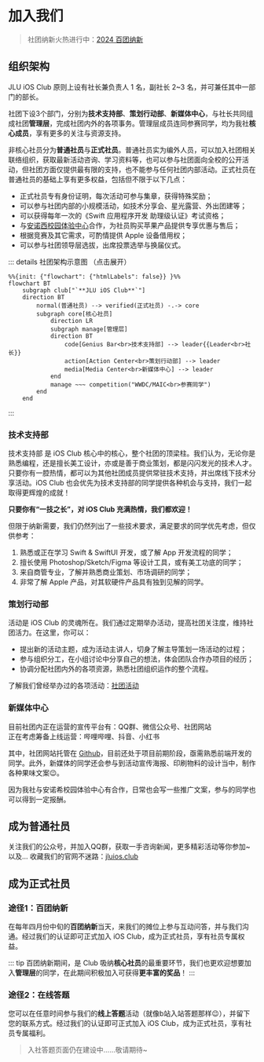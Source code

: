 <script setup>
import dualQRCode from '../components/dualQRCode.vue';
</script>

# 加入我们

> 社团纳新火热进行中：[2024 百团纳新](/activities/240414-club-recruitment/)

## 组织架构

JLU iOS Club 原则上设有社长兼负责人 1 名，副社长 2~3 名，并可兼任其中一部门的部长。

社团下设3个部门，分别为**技术支持部**、**策划行动部**、**新媒体中心**，与社长共同组成社团**管理层**，完成社团内外的各项事务。管理层成员连同参赛同学，均为我社**核心成员**，享有更多的关注与资源支持。

非核心社员分为**普通社员**与**正式社员**。普通社员实为编外人员，可以加入社团相关联络组织，获取最新活动咨询、学习资料等，也可以参与社团面向全校的公开活动，但社团方面仅提供最有限的支持，也不能参与任何社团内部活动。正式社员在普通社员的基础上享有更多权益，包括但不限于以下几点：

- 正式社员专有身份证明，每次活动可参与集章，获得特殊奖励；
- 可以参与社团内部的小规模活动，如技术分享会、星光露营、外出团建等；
- 可以获得每年一次的《Swift 应用程序开发 助理级认证》考试资格；
- 与[安诺西校园体验中心](https://www.jluios.club/news/an-nuo-xi/)合作，为社员购买苹果产品提供专享优惠与售后；
- 根据竞赛及其它需求，可酌情提供 Apple 设备借用权；
- 可以参与社团领导层选拔，出席投票选举与换届仪式。

::: details 社团架构示意图 （点击展开）
```mermaid
%%{init: {"flowchart": {"htmlLabels": false}} }%%
flowchart BT
    subgraph club["`**JLU iOS Club**`"]
    direction BT
        normal(普通社员) --> verified(正式社员) -.-> core
        subgraph core[核心社员]
            direction LR
            subgraph manage[管理层]
            direction BT
                code[Genius Bar<br>技术支持部] --> leader{{Leader<br>社长}}
                action[Action Center<br>策划行动部] --> leader
                media[Media Center<br>新媒体中心] --> leader
            end
            manage ~~~ competition("WWDC/MAIC<br>参赛同学")
        end
    end
```
:::

### 技术支持部 <Badge type="info" text="5~10人" />

技术支持部 是 iOS Club 核心中的核心，整个社团的顶梁柱。我们认为，无论你是熟悉编程，还是擅长美工设计，亦或是善于商业策划，都是闪闪发光的技术人才。只要你有一腔热情，都可以为其他社团成员提供常驻技术支持，并出席线下技术分享活动。iOS Club 也会优先为技术支持部的同学提供各种机会与支持，我们一起取得更辉煌的成就！

**只要你有“一技之长”，对 iOS Club 充满热情，我们都欢迎！**

但限于纳新需要，我们仍然列出了一些技术要求，满足要求的同学优先考虑，但仅供参考：

1. 熟悉或正在学习 Swift & SwiftUI 开发，或了解 App 开发流程的同学；
2. 擅长使用 Photoshop/Sketch/Figma 等设计工具，或有美工功底的同学；
3. 来自商管专业，了解并熟悉商业策划、市场调研的同学；
4. 非常了解 Apple 产品，对其软硬件产品具有独到见解的同学。

### 策划行动部 <Badge type="info" text="3~5人" />

活动是 iOS Club 的灵魂所在。我们通过定期举办活动，提高社团关注度，维持社团活力。在这里，你可以：

- 提出新的活动主题，成为活动主讲人，切身了解主导策划一场活动的过程；
- 参与组织分工，在小组讨论中分享自己的想法，体会团队合作办项目的经历；
- 协调分配社团内外的各项资源，熟悉社团组织运作的整个流程。

了解我们曾经举办过的各项活动：[社团活动](http://www.jluios.club/activities/)

### 新媒体中心 <Badge type="info" text="3~5人" />

目前社团内正在运营的宣传平台有：QQ群、微信公众号、社团网站
<br>正在考虑筹备上线运营：哔哩哔哩、抖音、小红书

其中，社团网站托管在 [Github](https://github.com/AQiu-2003/JLUiOSClub_Web/)，目前还处于项目前期阶段，亟需熟悉前端开发的同学。此外，新媒体的同学还会参与到活动宣传海报、印刷物料的设计当中，制作各种果味文案😉。

因为我社与安诺希校园体验中心有合作，日常也会写一些推广文案，参与的同学也可以得到一定报酬。


## 成为普通社员

关注我们的公众号，并加入QQ群，获取一手咨询新闻，更多精彩活动等你参加~
<br>以及… 收藏我们的官网不迷路：[jluios.club](https://www.jluios.club/)

<dualQRCode/>

## 成为正式社员

### 途径1：百团纳新

在每年四月份中旬的**百团纳新**当天，来我们的摊位上参与互动问答，并与我们沟通。经过我们的认证即可正式加入 iOS Club，成为正式社员，享有社员专属权益。

::: tip
百团纳新期间，是 Club 吸纳**核心社员**的最重要环节，我们也更欢迎想要加入**管理层**的同学，在此期间积极加入可获得**更丰富的奖品**！
:::

### 途径2：在线答题

您可以在任意时间参与我们的**线上答题**活动（就像b站入站答题那样😉），并留下您的联系方式。经过我们的认证即可正式加入 iOS Club，成为正式社员，享有社员专属福利。

> 入社答题页面仍在建设中……敬请期待~
